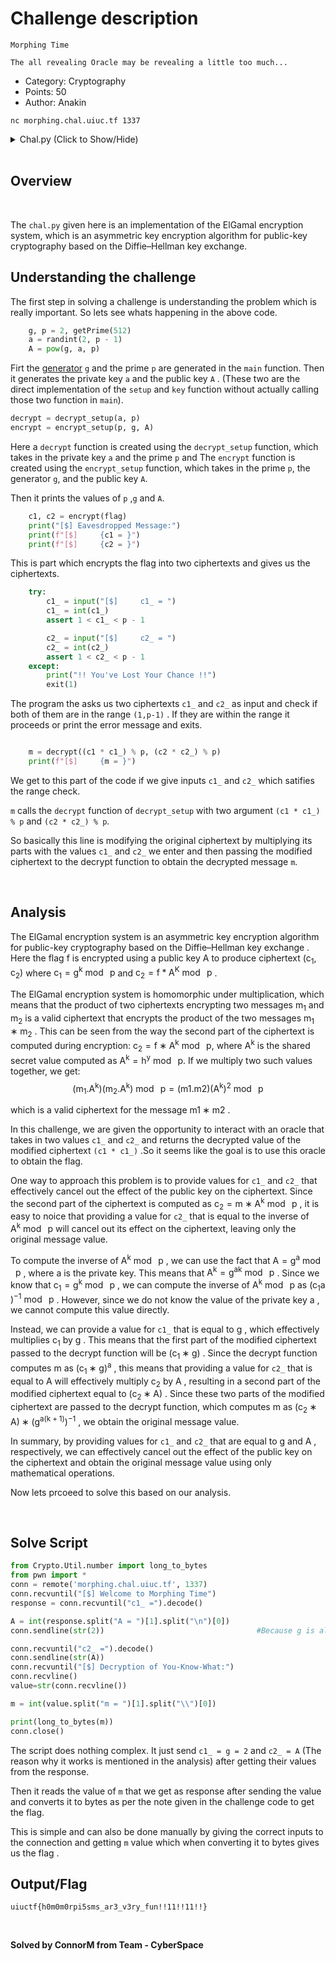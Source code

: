 # Challenge description

```
Morphing Time

The all revealing Oracle may be revealing a little too much...
```
* Category: Cryptography
* Points: 50
* Author: Anakin

```
nc morphing.chal.uiuc.tf 1337
```
<details>
    <summary>Chal.py (Click to Show/Hide)</summary>

```python
#!/usr/bin/env python3
from Crypto.Util.number import getPrime
from random import randint

with open("/flag", "rb") as f:
    flag = int.from_bytes(f.read().strip(), "big")


def setup():
    # Get group prime + generator
    p = getPrime(512)
    g = 2

    return g, p


def key(g, p):
    # generate key info
    a = randint(2, p - 1)
    A = pow(g, a, p)

    return a, A


def encrypt_setup(p, g, A):
    def encrypt(m):
        k = randint(2, p - 1)
        c1 = pow(g, k, p)
        c2 = pow(A, k, p)
        c2 = (m * c2) % p

        return c1, c2

    return encrypt


def decrypt_setup(a, p):
    def decrypt(c1, c2):
        m = pow(c1, a, p)
        m = pow(m, -1, p)
        m = (c2 * m) % p

        return m

    return decrypt


def main():
    print("[$] Welcome to Morphing Time")

    g, p = 2, getPrime(512)
    a = randint(2, p - 1)
    A = pow(g, a, p)
    decrypt = decrypt_setup(a, p)
    encrypt = encrypt_setup(p, g, A)
    print("[$] Public:")
    print(f"[$]     {g = }")
    print(f"[$]     {p = }")
    print(f"[$]     {A = }")

    c1, c2 = encrypt(flag)
    print("[$] Eavesdropped Message:")
    print(f"[$]     {c1 = }")
    print(f"[$]     {c2 = }")

    print("[$] Give A Ciphertext (c1_, c2_) to the Oracle:")
    try:
        c1_ = input("[$]     c1_ = ")
        c1_ = int(c1_)
        assert 1 < c1_ < p - 1

        c2_ = input("[$]     c2_ = ")
        c2_ = int(c2_)
        assert 1 < c2_ < p - 1
    except:
        print("!! You've Lost Your Chance !!")
        exit(1)

    print("[$] Decryption of You-Know-What:")
    m = decrypt((c1 * c1_) % p, (c2 * c2_) % p)
    print(f"[$]     {m = }")

    # !! NOTE !!
    # Convert your final result to plaintext using
    # long_to_bytes

    exit(0)


if __name__ == "__main__":
    main()

```

</details>

<br>

## Overview

<br>

The `chal.py` given here is an implementation of the ElGamal encryption system, which is an asymmetric key encryption algorithm for public-key cryptography based on the Diffie–Hellman key exchange. 

## Understanding the challenge

The first step in solving a challenge is understanding the problem which is really important. So lets see whats happening in the above code.

```py
    g, p = 2, getPrime(512)
    a = randint(2, p - 1)
    A = pow(g, a, p)
```

Firt the [generator](https://crypto.stackexchange.com/questions/16196/what-is-a-generator) `g` and the prime `p` are generated in the `main` function. Then it generates the private key `a` and the public key `A` . (These two are the direct implementation of the `setup` and `key` function without actually calling those two function in `main`). 

```py
decrypt = decrypt_setup(a, p)
encrypt = encrypt_setup(p, g, A)
```

Here a `decrypt` function is created using the `decrypt_setup` function, which takes in the private key `a` and the prime `p` and The `encrypt` function is created using the `encrypt_setup` function, which takes in the prime `p`, the generator `g`, and the public key `A`. 

Then it prints the values of `p` ,`g` and `A`.

```py
    c1, c2 = encrypt(flag)
    print("[$] Eavesdropped Message:")
    print(f"[$]     {c1 = }")
    print(f"[$]     {c2 = }")
```

This is part which encrypts the flag into two ciphertexts and gives us the ciphertexts.

```py
    try:
        c1_ = input("[$]     c1_ = ")
        c1_ = int(c1_)
        assert 1 < c1_ < p - 1

        c2_ = input("[$]     c2_ = ")
        c2_ = int(c2_)
        assert 1 < c2_ < p - 1
    except:
        print("!! You've Lost Your Chance !!")
        exit(1)

```

The program the asks us two ciphertexts `c1_` and `c2_` as input and check if both of them are in the range `(1,p-1)` . If they are within the range it proceeds or print the error message and exits.


```py

    m = decrypt((c1 * c1_) % p, (c2 * c2_) % p)
    print(f"[$]     {m = }")
```

We get to this part of the code if we give inputs `c1_` and `c2_` which satifies the range check. 

`m` calls the `decrypt` function of `decrypt_setup` with two argument `(c1 * c1_) % p` and `(c2 * c2_) % p`.

So basically this line is modifying the original ciphertext by multiplying its parts with the values `c1_` and `c2_` we enter and then passing the modified ciphertext to the decrypt function to obtain the decrypted message `m`.

<br>

## Analysis

The ElGamal encryption system is an asymmetric key encryption algorithm for public-key cryptography based on the Diffie–Hellman key exchange . Here the flag $\mathrm{f}$ is encrypted using a public key $\mathrm{A}$ to produce ciphertext $\mathrm{(c_{1}, c_2)}$ where $\mathrm{c_1 = g^k \bmod\ p}$ and $\mathrm{c_2 = f*A^K \bmod\ p}$ .

The ElGamal encryption system is homomorphic under multiplication, which means that the product of two ciphertexts encrypting two messages $\mathrm{m_1}$​ and $\mathrm{m_2}$​ is a valid ciphertext that encrypts the product of the two messages $\mathrm{m_1​∗m_2}$​ . This can be seen from the way the second part of the ciphertext is computed during encryption: $\mathrm{c_2​=f∗A^k\bmod\ p}$, where $\mathrm{A^k}$ is the shared secret value computed as $\mathrm{A^k=h^y\bmod\ p}$. If we multiply two such values together, we get:
$$\mathrm{(m_1​.A^k)(m_2​.A^k)\bmod\ p=(m1​.m2​)(A^k)^2\bmod\ p}$$ 

which is a valid ciphertext for the message $\mathrm{m1​∗m2}$ ​.

In this challenge, we are given the opportunity to interact with an oracle that takes in two values `c1_`  and `c2_`  and returns the decrypted value of the modified ciphertext `(c1 * c1_)` .So it seems like the goal is to use this oracle to obtain the flag.

One way to approach this problem is to provide values for `c1_` and `c2_` that effectively cancel out the effect of the public key on the ciphertext. Since the second part of the ciphertext is computed as $\mathrm{c_2​=m∗A^k\bmod\ p}$ , it is easy to noice that providing a value for `c2_` that is equal to the inverse of $\mathrm{A^k\bmod\ p}$ will cancel out its effect on the ciphertext, leaving only the original message value. 

To compute the inverse of $\mathrm{A^k \bmod\ p}$ , we can use the fact that $\mathrm{A=g^a\bmod\ p}$ , where $\mathrm{a}$ is the private key. This means that $\mathrm{A^k=g^{ak}\bmod\ p}$ . Since we know that $\mathrm{c_1​=g^k\bmod\ p}$ , we can compute the inverse of $\mathrm{A^k\bmod\ p}$ as $\mathrm{(c_1a​)^{−1}\bmod\ p}$ . However, since we do not know the value of the private key $\mathrm{a}$ , we cannot compute this value directly.

Instead, we can provide a value for `c1_` that is equal to $\mathrm{g}$ , which effectively multiplies $\mathrm{c_1}$ by $\mathrm{g}$ . This means that the first part of the modified ciphertext passed to the decrypt function will be $\mathrm{(c_1∗g)}$ . Since the decrypt function computes $\mathrm{m}$ as $\mathrm{(c_1∗g)^a}$ , this means that providing a value for `c2_` that is equal to $\mathrm{A}$ will effectively multiply $\mathrm{c_2}$ by $\mathrm{A}$ , resulting in a second part of the modified ciphertext equal to $\mathrm{(c_2∗A)}$ . Since these two parts of the modified ciphertext are passed to the decrypt function, which computes $\mathrm{m}$ as $\mathrm{(c_2∗A)∗(g^{a(k+1)})^{−1}}$ , we obtain the original message value.

In summary, by providing values for `c1_` and `c2_` that are equal to $\mathrm{g}$ and $\mathrm{A}$ , respectively, we can effectively cancel out the effect of the public key on the ciphertext and obtain the original message value using only mathematical operations. 

Now lets prcoeed to solve this based on our analysis.

<br>

## Solve Script

```py
from Crypto.Util.number import long_to_bytes
from pwn import *
conn = remote('morphing.chal.uiuc.tf', 1337)
conn.recvuntil("[$] Welcome to Morphing Time")
response = conn.recvuntil("c1_ =").decode()

A = int(response.split("A = ")[1].split("\n")[0])
conn.sendline(str(2))                                  #Because g is always set to 2.

conn.recvuntil("c2_ =").decode()
conn.sendline(str(A))
conn.recvuntil("[$] Decryption of You-Know-What:")
conn.recvline()
value=str(conn.recvline())

m = int(value.split("m = ")[1].split("\\")[0])

print(long_to_bytes(m))
conn.close()

```

The script does nothing complex. It just send `c1_ = g = 2`
and `c2_ = A` (The reason why it works is mentioned in the analysis) after getting their values from the response. 

Then it reads the value of `m` that we get as response after sending the value and converts it to bytes as per the note given in the challenge code to get the flag.  

This is simple and can also be done manually by giving the correct inputs to the connection and getting `m` value which when converting it to bytes gives us the flag . 


## Output/Flag

`uiuctf{h0m0m0rpi5sms_ar3_v3ry_fun!!11!!11!!}`

<br>


**Solved by ConnorM from Team - CyberSpace**


